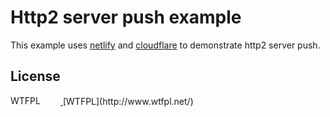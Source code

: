 # Http2 server push example
This example uses [netlify](https://netlify) and [cloudflare](https://cloudflare.com) to demonstrate http2 server push.

## License
<a href="http://www.wtfpl.net/">
    <img src="http://www.wtfpl.net/wp-content/uploads/2012/12/wtfpl-badge-4.png"
       width="80" height="15" alt="WTFPL" />
</a>
[WTFPL](http://www.wtfpl.net/)
